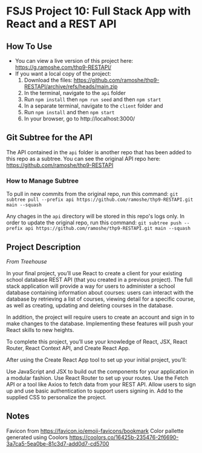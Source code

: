 # FSJS Project 10: Full Stack App with React and a REST API

## How To Use
 - You can view a live version of this project here: https://g.ramoshe.com/thp9-RESTAPI/
 - If you want a local copy of the project:
    1. Download the files: https://github.com/ramoshe/thp9-RESTAPI/archive/refs/heads/main.zip
    2. In the terminal, navigate to the `api` folder
    3. Run `npm install` then `npm run seed` and then `npm start` 
    4. In a separate terminal, navigate to the `client` folder and
    5. Run `npm install` and then `npm start`
    6. In your browser, go to http://localhost:3000/

## Git Subtree for the API
The API contained in the `api` folder is another repo that has been added to this repo as a subtree.
You can see the original API repo here: https://github.com/ramoshe/thp9-RESTAPI

### How to Manage Subtree
To pull in new commits from the original repo, run this command:
`git subtree pull --prefix api https://github.com/ramoshe/thp9-RESTAPI.git main --squash`

Any chages in the `api` directory will be stored in this repo's logs only. In order to update the original repo, run this command:
`git subtree push --prefix api https://github.com/ramoshe/thp9-RESTAPI.git main --squash`

## Project Description
*From Treehouse*

In your final project, you’ll use React to create a client for your existing school database REST API (that you created in a previous project). The full stack application will provide a way for users to administer a school database containing information about courses: users can interact with the database by retrieving a list of courses, viewing detail for a specific course, as well as creating, updating and deleting courses in the database.

In addition, the project will require users to create an account and sign in to make changes to the database. Implementing these features will push your React skills to new heights.

To complete this project, you’ll use your knowledge of React, JSX, React Router, React Context API, and Create React App.

After using the Create React App tool to set up your initial project, you'll:

Use JavaScript and JSX to build out the components for your application in a modular fashion.
Use React Router to set up your routes.
Use the Fetch API or a tool like Axios to fetch data from your REST API.
Allow users to sign up and use basic authentication to support users signing in.
Add to the supplied CSS to personalize the project.

## Notes
Favicon from https://favicon.io/emoji-favicons/bookmark
Color pallette generated using Coolors https://coolors.co/16425b-235476-2f6690-3a7ca5-5ea0be-81c3d7-add0d7-cd5700
